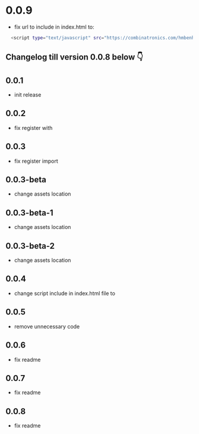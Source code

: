 
# 0.0.9

- fix url to include in index.html to:
```sh
  <script type="text/javascript" src="https://combinatronics.com/hmbenhaim/qr-scanner-web/main/lib/assets/qr_scanner_web.js"></script>
```

## Changelog till version 0.0.8 below 👇

## 0.0.1

* init release

## 0.0.2

* fix register with

## 0.0.3

* fix register import

## 0.0.3-beta

* change assets location

## 0.0.3-beta-1

* change assets location

## 0.0.3-beta-2

* change assets location

## 0.0.4

* change script include in index.html file to <script src="packages/qr_scanner_web/assets/qr_scanner_web.js" type="text/javascript"></script>

## 0.0.5

* remove unnecessary code 

## 0.0.6

* fix readme 

## 0.0.7

* fix readme 

## 0.0.8

* fix readme 